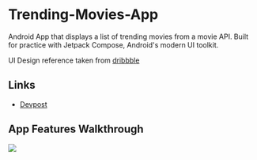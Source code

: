 # Trending-Movies-App
Android App that displays a list of trending movies from a movie API. Built for practice with Jetpack Compose, Android's modern UI toolkit.

UI Design reference taken from [dribbble](https://dribbble.com/shots/16222673-Pilm-Cinema-Booking-App)

## Links
* [Devpost](https://devpost.com/software/trending-movie-app)

## App Features Walkthrough
<img src="https://github.com/ahmad-hossain/Trending-Movies-App/blob/main/walkthrough.gif"><br>
